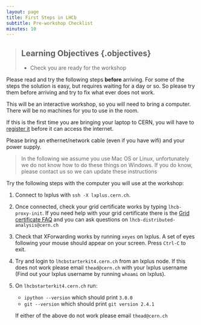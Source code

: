 ```yaml
---
layout: page
title: First Steps in LHCb
subtitle: Pre-workshop Checklist
minutes: 10
---
```

> ## Learning Objectives {.objectives}
>
> * Check you are ready for the workshop

Please read and try the following steps **before** arriving. For
some of the steps the solution is easy, but requires waiting for
a day or so. So please try them before arriving and try to fix
what ever does not work.

This will be an interactive workshop, so you will need to bring
a computer. There will be no machines for you to use in the room.

If this is the first time you are bringing your laptop to CERN, you
will have to [register it](https://network.cern.ch) before it can
access the internet.

Please bring an ethernet/network cable (even if you have wifi) and
your power supply.

> In the following we assume you use Mac OS or Linux, unfortunately
> we do not know how to do these things on Windows. If you do know,
> please contact us so we can update these instructions

Try the following steps with the computer you will use at the workshop:

1. Connect to lxplus with `ssh -X lxplus.cern.ch`.
2. Once connected, check your grid certificate works by typing
   `lhcb-proxy-init`. If you need help with your grid certificate
   there is the [Grid certificate FAQ](https://twiki.cern.ch/twiki/bin/view/LHCb/FAQ/Certificate)
   and you can ask questions on `lhcb-distributed-analysis@cern.ch`
3. Check that XForwarding works by running `xeyes` on lxplus. A set
   of eyes following your mouse should appear on your screen. Press
   `Ctrl-C` to exit.
4. Try and login to `lhcbstarterkit4.cern.ch` from an lxplus node. If
   this does not work please email `thead@cern.ch` with your lxplus
   username (Find out your lxplus username by running `whoami` on lxplus).
4. On `lhcbstarterkit4.cern.ch` run:
   
   - `ipython --version` which should print `3.0.0`
   - `git --version` which should print `git version 2.4.1`
   
   If either of the above do not work please email `thead@cern.ch`
